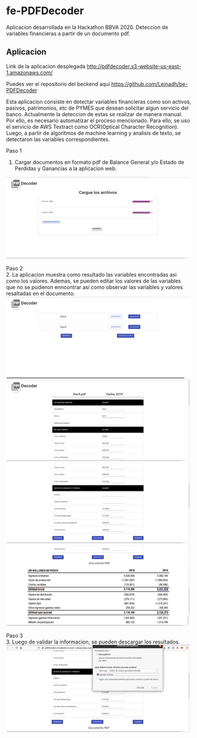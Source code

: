 # fe-PDFDecoder
Aplicacion desarrollada en la Hackathon BBVA 2020. Deteccion de variables financieras a partir de un documento pdf.

## Aplicacion
Link de la aplicacion desplegada http://pdfdecoder.s3-website-us-east-1.amazonaws.com/


Puedes ver el repositorio del beckend aqui https://github.com/Leinadh/be-PDFDecoder

Esta aplicacion consiste en detectar variables financieras como son activos, pasivos, patrimonios, etc de PYMES que desean solicitar algun servicio del banco. Actualmente la deteccion de estas se realizar de manera manual. Por ello, es necesario automatizar el proceso mencionado. Para ello, se uso el servicio de AWS Textract como OCR(Optical Character Recognition). Luego, a partir de algoritmos de machine learning y analisis de texto, se detectaron las variables correspondientes.  


   Paso 1<br/>
   1. Cargar documentos en formato pdf de Balance General y/o Estado de Perdidas y Ganancias a la aplicacion web.<br/>
   <img src="images/front1.png" width="500" />

   Paso 2<br/>
   2. La aplicacion muestra como resultado las variables encontradas asi como los valores. Ademas, se pueden editar los valores de las variables que no se pudieron     enncontrar asi como observar las variables y valores resaltadas en el documento.<br/>
   <img src="images/front3.png" width="500" />
   <img src="images/front4.png" width="500" />
   <img src="images/front5.png" width="500" />
   <img src="images/front10.png" width="500" />
   
   Paso 3<br/>
   3. Luego de validar la informacion, se pueden descargar los resultados.<br/>
   <img src="images/front11.png" width="500" />

   
